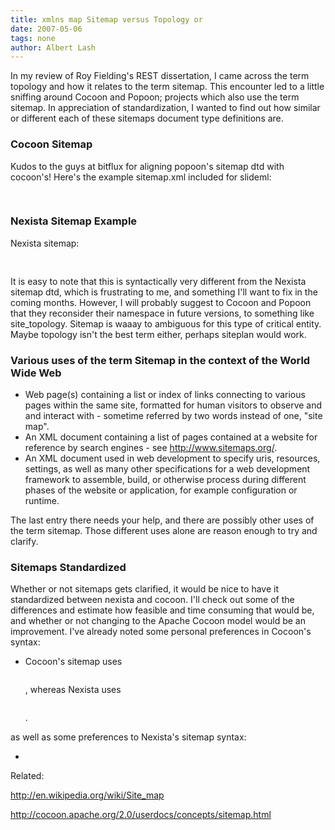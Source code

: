 ```yaml
---
title: xmlns map Sitemap versus Topology or
date: 2007-05-06
tags: none
author: Albert Lash
---
```

In my review of Roy Fielding's REST dissertation, I came across the term topology and how it relates to the term sitemap. This encounter led to a little sniffing around Cocoon and Popoon; projects which also use the term sitemap. In appreciation of standardization, I wanted to find out how similar or different each of these sitemaps document type definitions are.
<h3>Cocoon Sitemap</h3>

Kudos to the guys at bitflux for aligning popoon's sitemap dtd with cocoon's! Here's the example sitemap.xml included for slideml:

<pre><?xml version="1.0"?><map:sitemap xmlns:map="http://apache.org/cocoon/sitemap/1.0">    <map:pipelines>        <map:pipeline>            <map:generate type="xmlfile" src="slideml.xml"/>            <map:match type="uri" pattern="slide_*.html">                <map:transform type="libxslt" src="2html_ext_css.xsl">                    <map:parameter name="page" value="{1}"/>                    <map:parameter name="position" value="{1}"/>                </map:transform>                <map:transform type="phpsource" match="//code[@language='php']"/>            </map:match>            <map:match type="uri" pattern="toc.html">                <map:transform type="libxslt" src="2html_ext_css.xsl">                    <map:parameter name="page" value="toc"/>                    <map:parameter name="position" value="0"/>                </map:transform>            </map:match>            <map:match type="uri" pattern="#(title\.html|index\.php|/?$)#" matchtype="regex">                <map:transform type="libxslt" src="2html_ext_css.xsl">                    <map:parameter name="page" value="title"/>                    <map:parameter name="position" value="0"/>                </map:transform>            </map:match>            <map:serialize type="html"/>        </map:pipeline>    </map:pipelines></map:sitemap></pre>
<h3>Nexista Sitemap Example</h3>

Nexista sitemap:

<pre><?xml version="1.0"?><map:sitemap xmlns:map="http://www.nexista.com/sitemap">     <map:prepend>        <map:script src="../../lib/php/runtime.php"/>        <map:set name="version" value="0.1"/>    </map:prepend>      <map:gate name="welcome" role="pb_admin">		<map:xsl src="templates/xsl/welcome.xsl"/>    </map:gate></map:sitemap></pre>

It is easy to note that this is syntactically very different from the Nexista sitemap dtd, which is frustrating to me, and something I'll want to fix in the coming months. However, I will probably suggest to Cocoon and Popoon that they reconsider their namespace in future versions, to something like site_topology. Sitemap is waaay to ambiguous for this type of critical entity. Maybe topology isn't the best term either, perhaps siteplan would work.
<h3>Various uses of the term Sitemap in the context of the World Wide Web</h3>

<ul><li>Web page(s) containing a list or index of links connecting to various pages within the same site, formatted for human visitors to observe and and interact with - sometime referred by two words instead of one, "site map".</li><li>An XML document containing a list of pages contained at a website for reference by search engines - see <a href="http://www.sitemaps.org/">http://www.sitemaps.org/</a>.</li><li>An XML document used in web development to specify uris, resources, settings, as well as many other specifications for a web development framework to assemble, build, or otherwise process during different phases of the website or application, for example configuration or runtime.</li></ul>

The last entry there needs your help, and there are possibly other uses of the term sitemap. Those different uses alone are reason enough to try and clarify.
<h3>Sitemaps Standardized</h3>

Whether or not sitemaps gets clarified, it would be nice to have it standardized between nexista and cocoon. I'll check out some of the differences and estimate how feasible and time consuming that would be, and whether or not changing to the Apache Cocoon model would be an improvement. I've already noted some personal preferences in Cocoon's syntax:

<ul><li>Cocoon's sitemap uses <pre><map:match type="uri" pattern="toc.html"></pre>, whereas Nexista uses <pre><map:gate name="toc.html"  role="my_role"></pre>.</li></ul>

as well as some preferences to Nexista's sitemap syntax:

<ul><li><pre><map:action type="redirect" params="toc.html"/></pre></li></ul>

Related:

<a href="http://en.wikipedia.org/wiki/Site_map">http://en.wikipedia.org/wiki/Site_map</a>

<a href="http://cocoon.apache.org/2.0/userdocs/concepts/sitemap.html">http://cocoon.apache.org/2.0/userdocs/concepts/sitemap.html</a>

